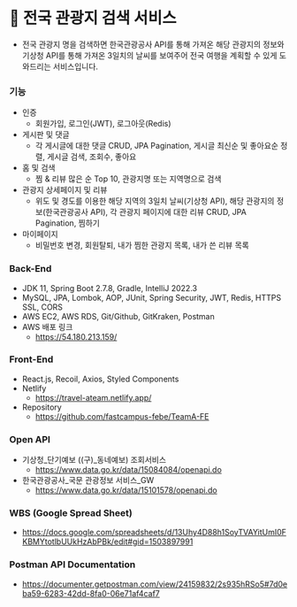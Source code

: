 # 🌈 전국 관광지 검색 서비스
* 전국 관광지 명을 검색하면 한국관광공사 API를 통해 가져온 해당 관광지의 정보와 기상청 API를 통해 가져온 3일치의 날씨를 보여주어 전국 여행을 계획할 수 있게 도와드리는 서비스입니다.

### 기능
* 인증
  * 회원가입, 로그인(JWT), 로그아웃(Redis)
* 게시판 및 댓글
  * 각 게시글에 대한 댓글 CRUD, JPA Pagination, 게시글 최신순 및 좋아요순 정렬, 게시글 검색, 조회수, 좋아요
* 홈 및 검색
  * 찜 & 리뷰 많은 순 Top 10, 관광지명 또는 지역명으로 검색
* 관광지 상세페이지 및 리뷰
  * 위도 및 경도를 이용한 해당 지역의 3일치 날씨(기상청 API), 해당 관광지의 정보(한국관광공사 API), 각 관광지 페이지에 대한 리뷰 CRUD, JPA Pagination, 찜하기
* 마이페이지
  * 비밀번호 변경, 회원탈퇴, 내가 찜한 관광지 목록, 내가 쓴 리뷰 목록

### Back-End
* JDK 11, Spring Boot 2.7.8, Gradle, IntelliJ 2022.3
* MySQL, JPA, Lombok, AOP, JUnit, Spring Security, JWT, Redis, HTTPS SSL, CORS
* AWS EC2, AWS RDS, Git/Github, GitKraken, Postman
* AWS 배포 링크
  * https://54.180.213.159/

### Front-End
* React.js, Recoil, Axios, Styled Components
* Netlify
  * https://travel-ateam.netlify.app/
* Repository
  * https://github.com/fastcampus-febe/TeamA-FE

### Open API
* 기상청_단기예보 ((구)_동네예보) 조회서비스 
  * https://www.data.go.kr/data/15084084/openapi.do
* 한국관광공사_국문 관광정보 서비스_GW
  * https://www.data.go.kr/data/15101578/openapi.do

### WBS (Google Spread Sheet)
* https://docs.google.com/spreadsheets/d/13Uhy4D88h1SoyTVAYitUmI0FKBMYtotlbUUkHzAbPBk/edit#gid=1503897991

### Postman API Documentation
* https://documenter.getpostman.com/view/24159832/2s935hRSo5#7d0eba59-6283-42dd-8fa0-06e71af4caf7

